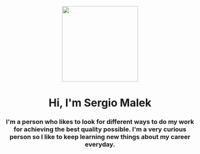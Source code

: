 
<div id = "header" align = "center">
  <img src = "https://media.giphy.com/media/RPwrO4b46mOdy/giphy.gif" width ="200"/>
  <h1 align ="center">Hi, I'm Sergio Malek</h1>
  <h3 align ="center">I'm a person who likes to look for different ways to do my work for achieving the best quality possible.
I'm a very curious person so I like to keep learning new things about my career everyday.</h3>
  </div>

  

